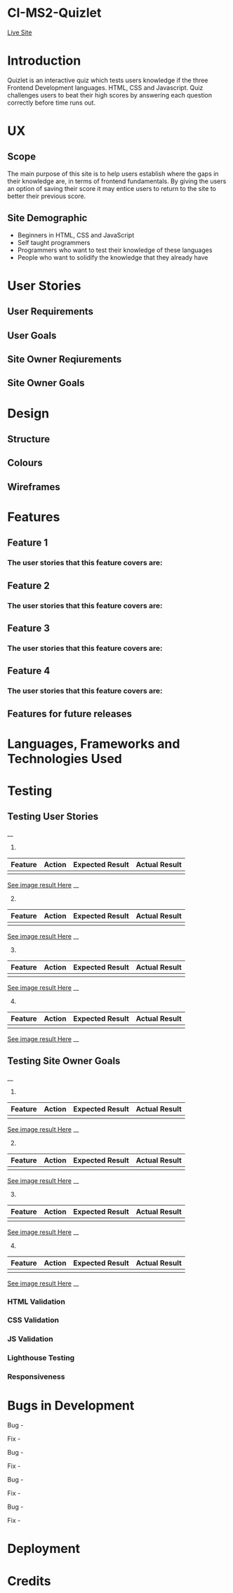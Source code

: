 # CI-MS2-Quizlet
[Live Site](https://brian-fullstack.github.io/CI-MS2-Quizlet/)

# Introduction
Quizlet is an interactive quiz which tests users knowledge if the three Frontend Development languages. HTML, CSS and Javascript. Quiz challenges users to beat their high scores by answering each question correctly before time runs out.

# UX
## Scope
The main purpose of this site is to help users establish where the gaps in their knowledge are, in terms of frontend fundamentals. By giving the users an option of saving their score it may entice users to return to the site to better their previous score.
## Site Demographic
- Beginners in HTML, CSS and JavaScript
- Self taught programmers
- Programmers who want to test their knowledge of these languages
- People who want to solidify the knowledge that they already have

# User Stories
## User Requirements
## User Goals

## Site Owner Reqiurements
## Site Owner Goals

# Design

## Structure

## Colours

## Wireframes

# Features

## Feature 1
### The user stories that this feature covers are:

## Feature 2
### The user stories that this feature covers are:

## Feature 3
### The user stories that this feature covers are:

## Feature 4
### The user stories that this feature covers are:

## Features for future releases

# Languages, Frameworks and Technologies Used

# Testing

## Testing User Stories
__

1.
| Feature | Action | Expected Result |  Actual Result |
|---------|--------|-----------------|----------------|
|         |        |                 |                |

[See image result Here](url)
__

2.
| Feature | Action | Expected Result |  Actual Result |
|---------|--------|-----------------|----------------|
|         |        |                 |                |

[See image result Here](url)
__

3.
| Feature | Action | Expected Result |  Actual Result |
|---------|--------|-----------------|----------------|
|         |        |                 |                |

[See image result Here](url)
__

4.
| Feature | Action | Expected Result |  Actual Result |
|---------|--------|-----------------|----------------|
|         |        |                 |                |

[See image result Here](url)
__

## Testing Site Owner Goals
__

1.
| Feature | Action | Expected Result |  Actual Result |
|---------|--------|-----------------|----------------|
|         |        |                 |                |

[See image result Here](url)
__

2.
| Feature | Action | Expected Result |  Actual Result |
|---------|--------|-----------------|----------------|
|         |        |                 |                |

[See image result Here](url)
__

3.
| Feature | Action | Expected Result |  Actual Result |
|---------|--------|-----------------|----------------|
|         |        |                 |                |

[See image result Here](url)
__

4.
| Feature | Action | Expected Result |  Actual Result |
|---------|--------|-----------------|----------------|
|         |        |                 |                |

[See image result Here](url)
__

### HTML Validation

### CSS Validation

### JS Validation

### Lighthouse Testing

### Responsiveness

# Bugs in Development
Bug -

Fix -

Bug -

Fix -

Bug -

Fix -

Bug -

Fix -

# Deployment

# Credits